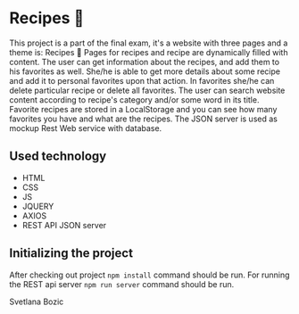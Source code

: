 # Recipes :cake:
This project is a part of the final exam, it's a website with three pages and a theme is: Recipes :cake:
Pages for recipes and recipe are dynamically filled with content. The user can get information about the recipes, and add them to his favorites as well. 
She/he is able to get more details about some recipe and add it to personal favorites upon that action. 
In favorites she/he can delete particular recipe or delete all favorites. The user can search website content according to recipe's category and/or some word in its title.
Favorite recipes are stored in a LocalStorage and you can see how many favorites you have and what are the recipes. The JSON server is used as mockup Rest Web service with database.

## Used technology
- HTML
- CSS
- JS
- JQUERY
- AXIOS
- REST API JSON server

## Initializing the project 
After checking out project `npm install` command should be run. 
For running the REST api server `npm run server` command should be run.

Svetlana Bozic
